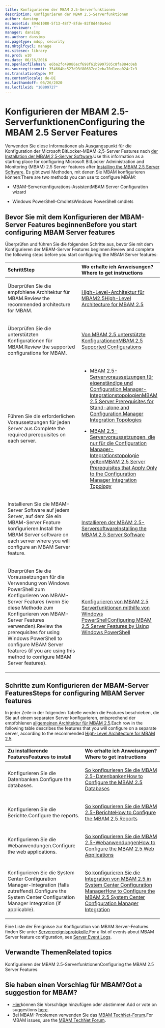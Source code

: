 ```yaml
---
title: Konfigurieren der MBAM 2.5-Serverfunktionen
description: Konfigurieren der MBAM 2.5-Serverfunktionen
author: dansimp
ms.assetid: 894d1080-5f13-48f7-8fde-82f8d440a4ed
ms.reviewer: ''
manager: dansimp
ms.author: dansimp
ms.pagetype: mdop, security
ms.mktglfcycl: manage
ms.sitesec: library
ms.prod: w10
ms.date: 06/16/2016
ms.openlocfilehash: e6ba2fc49086acf698f61b9997505c8fa884c0eb
ms.sourcegitcommit: 354664bc527d93f80687cd2eba70d1eea024c7c3
ms.translationtype: MT
ms.contentlocale: de-DE
ms.lasthandoff: 06/26/2020
ms.locfileid: "10809727"
---
```

# <span data-ttu-id="1429b-103">Konfigurieren der MBAM 2.5-Serverfunktionen</span><span class="sxs-lookup"><span data-stu-id="1429b-103">Configuring the MBAM 2.5 Server Features</span></span>


<span data-ttu-id="1429b-104">Verwenden Sie diese Informationen als Ausgangspunkt für die Konfiguration der Microsoft BitLocker-MBAM-2,5-Server Features nach [der Installation der MBAM 2,5-Server Software](installing-the-mbam-25-server-software.md).</span><span class="sxs-lookup"><span data-stu-id="1429b-104">Use this information as a starting place for configuring Microsoft BitLocker Administration and Monitoring (MBAM) 2.5 Server features after [Installing the MBAM 2.5 Server Software](installing-the-mbam-25-server-software.md).</span></span> <span data-ttu-id="1429b-105">Es gibt zwei Methoden, mit denen Sie MBAM konfigurieren können:</span><span class="sxs-lookup"><span data-stu-id="1429b-105">There are two methods you can use to configure MBAM:</span></span>

-   <span data-ttu-id="1429b-106">MBAM-Serverkonfigurations-Assistent</span><span class="sxs-lookup"><span data-stu-id="1429b-106">MBAM Server Configuration wizard</span></span>

-   <span data-ttu-id="1429b-107">Windows PowerShell-Cmdlets</span><span class="sxs-lookup"><span data-stu-id="1429b-107">Windows PowerShell cmdlets</span></span>

## <span data-ttu-id="1429b-108">Bevor Sie mit dem Konfigurieren der MBAM-Server Features beginnen</span><span class="sxs-lookup"><span data-stu-id="1429b-108">Before you start configuring MBAM Server features</span></span>


<span data-ttu-id="1429b-109">Überprüfen und führen Sie die folgenden Schritte aus, bevor Sie mit dem Konfigurieren der MBAM-Server Features beginnen:</span><span class="sxs-lookup"><span data-stu-id="1429b-109">Review and complete the following steps before you start configuring the MBAM Server features:</span></span>

<table>
<colgroup>
<col width="50%" />
<col width="50%" />
</colgroup>
<thead>
<tr class="header">
<th align="left"><span data-ttu-id="1429b-110">Schritt</span><span class="sxs-lookup"><span data-stu-id="1429b-110">Step</span></span></th>
<th align="left"><span data-ttu-id="1429b-111">Wo erhalte ich Anweisungen?</span><span class="sxs-lookup"><span data-stu-id="1429b-111">Where to get instructions</span></span></th>
</tr>
</thead>
<tbody>
<tr class="odd">
<td align="left"><p><span data-ttu-id="1429b-112">Überprüfen Sie die empfohlene Architektur für MBAM.</span><span class="sxs-lookup"><span data-stu-id="1429b-112">Review the recommended architecture for MBAM.</span></span></p></td>
<td align="left"><p><a href="high-level-architecture-for-mbam-25.md" data-raw-source="[High-Level Architecture for MBAM 2.5](high-level-architecture-for-mbam-25.md)"><span data-ttu-id="1429b-113">High-Level-Architektur für MBAM2.5</span><span class="sxs-lookup"><span data-stu-id="1429b-113">High-Level Architecture for MBAM 2.5</span></span></a></p></td>
</tr>
<tr class="even">
<td align="left"><p><span data-ttu-id="1429b-114">Überprüfen Sie die unterstützten Konfigurationen für MBAM.</span><span class="sxs-lookup"><span data-stu-id="1429b-114">Review the supported configurations for MBAM.</span></span></p></td>
<td align="left"><p><a href="mbam-25-supported-configurations.md" data-raw-source="[MBAM 2.5 Supported Configurations](mbam-25-supported-configurations.md)"><span data-ttu-id="1429b-115">Von MBAM 2.5 unterstützte Konfigurationen</span><span class="sxs-lookup"><span data-stu-id="1429b-115">MBAM 2.5 Supported Configurations</span></span></a></p></td>
</tr>
<tr class="odd">
<td align="left"><p><span data-ttu-id="1429b-116">Führen Sie die erforderlichen Voraussetzungen für jeden Server aus.</span><span class="sxs-lookup"><span data-stu-id="1429b-116">Complete the required prerequisites on each server.</span></span></p></td>
<td align="left"><ul>
<li><p><a href="mbam-25-server-prerequisites-for-stand-alone-and-configuration-manager-integration-topologies.md" data-raw-source="[MBAM 2.5 Server Prerequisites for Stand-alone and Configuration Manager Integration Topologies](mbam-25-server-prerequisites-for-stand-alone-and-configuration-manager-integration-topologies.md)"><span data-ttu-id="1429b-117">MBAM 2.5-Servervoraussetzungen für eigenständige und Configuration Manager-Integrationstopologien</span><span class="sxs-lookup"><span data-stu-id="1429b-117">MBAM 2.5 Server Prerequisites for Stand-alone and Configuration Manager Integration Topologies</span></span></a></p></li>
<li><p><a href="mbam-25-server-prerequisites-that-apply-only-to-the-configuration-manager-integration-topology.md" data-raw-source="[MBAM 2.5 Server Prerequisites that Apply Only to the Configuration Manager Integration Topology](mbam-25-server-prerequisites-that-apply-only-to-the-configuration-manager-integration-topology.md)"><span data-ttu-id="1429b-118">MBAM 2.5-Servervoraussetzungen, die nur für die Configuration Manager-Integrationstopologie gelten</span><span class="sxs-lookup"><span data-stu-id="1429b-118">MBAM 2.5 Server Prerequisites that Apply Only to the Configuration Manager Integration Topology</span></span></a></p></li>
</ul></td>
</tr>
<tr class="even">
<td align="left"><p><span data-ttu-id="1429b-119">Installieren Sie die MBAM-Server Software auf jedem Server, auf dem Sie ein MBAM-Server Feature konfigurieren.</span><span class="sxs-lookup"><span data-stu-id="1429b-119">Install the MBAM Server software on each server where you will configure an MBAM Server feature.</span></span></p></td>
<td align="left"><p><a href="installing-the-mbam-25-server-software.md" data-raw-source="[Installing the MBAM 2.5 Server Software](installing-the-mbam-25-server-software.md)"><span data-ttu-id="1429b-120">Installieren der MBAM 2.5-Serversoftware</span><span class="sxs-lookup"><span data-stu-id="1429b-120">Installing the MBAM 2.5 Server Software</span></span></a></p></td>
</tr>
<tr class="odd">
<td align="left"><p><span data-ttu-id="1429b-121">Überprüfen Sie die Voraussetzungen für die Verwendung von Windows PowerShell zum Konfigurieren von MBAM-Server Features (wenn Sie diese Methode zum Konfigurieren von MBAM-Server Features verwenden).</span><span class="sxs-lookup"><span data-stu-id="1429b-121">Review the prerequisites for using Windows PowerShell to configure MBAM Server features (if you are using this method to configure MBAM Server features).</span></span></p></td>
<td align="left"><p><a href="configuring-mbam-25-server-features-by-using-windows-powershell.md" data-raw-source="[Configuring MBAM 2.5 Server Features by Using Windows PowerShell](configuring-mbam-25-server-features-by-using-windows-powershell.md)"><span data-ttu-id="1429b-122">Konfigurieren von MBAM 2.5 Serverfunktionen mithilfe von Windows PowerShell</span><span class="sxs-lookup"><span data-stu-id="1429b-122">Configuring MBAM 2.5 Server Features by Using Windows PowerShell</span></span></a></p></td>
</tr>
</tbody>
</table>

 

## <span data-ttu-id="1429b-123">Schritte zum Konfigurieren der MBAM-Server Features</span><span class="sxs-lookup"><span data-stu-id="1429b-123">Steps for configuring MBAM Server features</span></span>


<span data-ttu-id="1429b-124">In jeder Zeile in der folgenden Tabelle werden die Features beschrieben, die Sie auf einem separaten Server konfigurieren, entsprechend der empfohlenen [allgemeinen Architektur für MBAM 2,5](high-level-architecture-for-mbam-25.md).</span><span class="sxs-lookup"><span data-stu-id="1429b-124">Each row in the following table describes the features that you will configure on a separate server, according to the recommended [High-Level Architecture for MBAM 2.5](high-level-architecture-for-mbam-25.md).</span></span>

<table>
<colgroup>
<col width="50%" />
<col width="50%" />
</colgroup>
<thead>
<tr class="header">
<th align="left"><span data-ttu-id="1429b-125">Zu installierende Features</span><span class="sxs-lookup"><span data-stu-id="1429b-125">Features to install</span></span></th>
<th align="left"><span data-ttu-id="1429b-126">Wo erhalte ich Anweisungen?</span><span class="sxs-lookup"><span data-stu-id="1429b-126">Where to get instructions</span></span></th>
</tr>
</thead>
<tbody>
<tr class="odd">
<td align="left"><p><span data-ttu-id="1429b-127">Konfigurieren Sie die Datenbanken.</span><span class="sxs-lookup"><span data-stu-id="1429b-127">Configure the databases.</span></span></p></td>
<td align="left"><p><a href="how-to-configure-the-mbam-25-databases.md" data-raw-source="[How to Configure the MBAM 2.5 Databases](how-to-configure-the-mbam-25-databases.md)"><span data-ttu-id="1429b-128">So konfigurieren Sie die MBAM 2.5-Datenbanken</span><span class="sxs-lookup"><span data-stu-id="1429b-128">How to Configure the MBAM 2.5 Databases</span></span></a></p></td>
</tr>
<tr class="even">
<td align="left"><p><span data-ttu-id="1429b-129">Konfigurieren Sie die Berichte.</span><span class="sxs-lookup"><span data-stu-id="1429b-129">Configure the reports.</span></span></p></td>
<td align="left"><p><a href="how-to-configure-the-mbam-25-reports.md" data-raw-source="[How to Configure the MBAM 2.5 Reports](how-to-configure-the-mbam-25-reports.md)"><span data-ttu-id="1429b-130">So konfigurieren Sie die MBAM 2.5-Berichte</span><span class="sxs-lookup"><span data-stu-id="1429b-130">How to Configure the MBAM 2.5 Reports</span></span></a></p></td>
</tr>
<tr class="odd">
<td align="left"><p><span data-ttu-id="1429b-131">Konfigurieren Sie die Webanwendungen.</span><span class="sxs-lookup"><span data-stu-id="1429b-131">Configure the web applications.</span></span></p></td>
<td align="left"><p><a href="how-to-configure-the-mbam-25-web-applications.md" data-raw-source="[How to Configure the MBAM 2.5 Web Applications](how-to-configure-the-mbam-25-web-applications.md)"><span data-ttu-id="1429b-132">So konfigurieren Sie die MBAM 2.5-Webanwendungen</span><span class="sxs-lookup"><span data-stu-id="1429b-132">How to Configure the MBAM 2.5 Web Applications</span></span></a></p></td>
</tr>
<tr class="even">
<td align="left"><p><span data-ttu-id="1429b-133">Konfigurieren Sie die System Center Configuration Manager-Integration (falls zutreffend).</span><span class="sxs-lookup"><span data-stu-id="1429b-133">Configure the System Center Configuration Manager Integration (if applicable).</span></span></p></td>
<td align="left"><p><a href="how-to-configure-the-mbam-25-system-center-configuration-manager-integration.md" data-raw-source="[How to Configure the MBAM 2.5 System Center Configuration Manager Integration](how-to-configure-the-mbam-25-system-center-configuration-manager-integration.md)"><span data-ttu-id="1429b-134">So konfigurieren Sie die Integration von MBAM 2.5 in System Center Configuration Manager</span><span class="sxs-lookup"><span data-stu-id="1429b-134">How to Configure the MBAM 2.5 System Center Configuration Manager Integration</span></span></a></p></td>
</tr>
</tbody>
</table>

 

<span data-ttu-id="1429b-135">Eine Liste der Ereignisse zur Konfiguration von MBAM Server-Features finden Sie unter [Serverereignisprotokolle](server-event-logs.md).</span><span class="sxs-lookup"><span data-stu-id="1429b-135">For a list of events about MBAM Server feature configuration, see [Server Event Logs](server-event-logs.md).</span></span>



## <span data-ttu-id="1429b-136">Verwandte Themen</span><span class="sxs-lookup"><span data-stu-id="1429b-136">Related topics</span></span>


<span data-ttu-id="1429b-137">Konfigurieren der MBAM 2.5-Serverfunktionen</span><span class="sxs-lookup"><span data-stu-id="1429b-137">Configuring the MBAM 2.5 Server Features</span></span>
 

 
## <span data-ttu-id="1429b-138">Sie haben einen Vorschlag für MBAM?</span><span class="sxs-lookup"><span data-stu-id="1429b-138">Got a suggestion for MBAM?</span></span>
- <span data-ttu-id="1429b-139">[Hier](http://mbam.uservoice.com/forums/268571-microsoft-bitlocker-administration-and-monitoring)können Sie Vorschläge hinzufügen oder abstimmen.</span><span class="sxs-lookup"><span data-stu-id="1429b-139">Add or vote on suggestions [here](http://mbam.uservoice.com/forums/268571-microsoft-bitlocker-administration-and-monitoring).</span></span> 
- <span data-ttu-id="1429b-140">Bei MBAM-Problemen verwenden Sie das [MBAM TechNet-Forum](https://social.technet.microsoft.com/Forums/home?forum=mdopmbam).</span><span class="sxs-lookup"><span data-stu-id="1429b-140">For MBAM issues, use the [MBAM TechNet Forum](https://social.technet.microsoft.com/Forums/home?forum=mdopmbam).</span></span>





